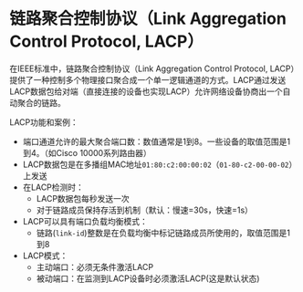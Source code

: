 # 链路聚合控制协议（Link Aggregation Control Protocol, LACP）

在IEEE标准中，链路聚合控制协议（Link Aggregation Control Protocol, LACP）提供了一种控制多个物理接口聚合成一个单一逻辑通道的方式。LACP通过发送LACP数据包给对端（直接连接的设备也实现LACP）允许网络设备协商出一个自动聚合的链路。

LACP功能和案例：
* 端口通道允许的最大聚合端口数：数值通常是1到8。一些设备的取值范围是1到4。（如Cisco 10000系列路由器）
* LACP数据包是在多播组MAC地址`01:80:c2:00:00:02`（`01-80-c2-00-00-02`）上发送
* 在LACP检测时：
  * LACP数据包每秒发送一次
  * 对于链路成员保持存活到机制（默认：慢速=30s，快速=1s）
* LACP可以具有端口负载均衡模式：
  * 链路(`link-id`)整数是在负载均衡中标记链路成员所使用的，取值范围是1到8
* LACP模式：
  * 主动端口：必须无条件激活LACP
  * 被动端口：在监测到LACP设备时必须激活LACP(这是默认状态)
